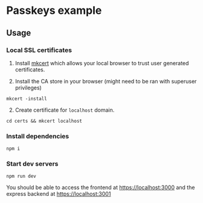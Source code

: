 # Passkeys example

## Usage

### Local SSL certificates

1. Install [mkcert](https://github.com/FiloSottile/mkcert) which allows your local browser to trust
   user generated certificates.

2. Install the CA store in your browser (might need to be ran with superuser privileges)

```shell
mkcert -install
```

2. Create certificate for `localhost` domain.

```shell
cd certs && mkcert localhost
```

### Install dependencies

```shell
npm i
```

### Start dev servers

```shell
npm run dev
```

You should be able to access the frontend at [https://localhost:3000](https://localhost:3000)
and the express backend at [https://localhost:3001](https://localhost:3001)
